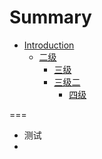 # Summary

* [Introduction](README.md)
  * [二级](er-ji.md)
    * [三级](san-ji.md)
    * [三级二](san-ji-er.md)
      * [四级](san-ji-er/si-ji.md)

===

* 测试
* 


